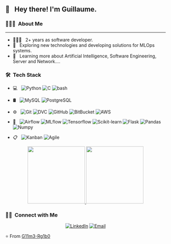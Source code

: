<h2>👋 &nbsp; Hey there! I'm Guillaume.</h2>

<h3>  👨🏻‍💼  &nbsp;About Me </h3>

-------------------------------------------
- 👨🏻‍💻 &nbsp; 2+ years as software developer.
- 🧐 &nbsp; Exploring new technologies and developing solutions for MLOps systems.
- 🌱 &nbsp; Learning more about Artificial Intelligence, Software Engineering, Server and Network....

<h3> 🛠 &nbsp;Tech Stack</h3>

- 💻 &nbsp;
  ![Python](https://img.shields.io/badge/-Python-333333?style=flat&logo=python)
  ![C](https://img.shields.io/badge/-C-333333?style=flat&logo=c)
  ![bash](https://img.shields.io/badge/-Bash-333333?style=flat&logo=bash)
- 🛢 &nbsp;
  ![MySQL](https://img.shields.io/badge/-MySQL-333333?style=flat&logo=mysql)
  ![PostgreSQL](https://img.shields.io/badge/-PostgreSQL-333333?style=flat&logo=postgresql)
- ⚙️ &nbsp;
  ![Git](https://img.shields.io/badge/-Git-333333?style=flat&logo=git)
  ![DVC](https://img.shields.io/badge/-DVC-333333?style=flat&logo=dvc)
  ![GitHub](https://img.shields.io/badge/-GitHub-333333?style=flat&logo=github)
  ![BitBucket](https://img.shields.io/badge/-BitBucket-333333?style=flat&logo=bitbucket)
  ![AWS](https://img.shields.io/badge/-AWS-333?style=flat&logo=aws) 

- 🔧 &nbsp;
    ![Airflow](https://img.shields.io/badge/-Apache%20Airflow-333333?style=flat&logo=apacheairflow)
    ![MLflow](https://img.shields.io/badge/-MLflow-333333?style=flat&logo=mlflow)
    ![Tensorflow](https://img.shields.io/badge/-Tensorflow-333333?style=flat&logo=tensorflow)
    ![Scikit-learn](https://img.shields.io/badge/-Scikit%20learn-333333?style=flat&logo=scikitlearn)
    ![Flask](https://img.shields.io/badge/-Flask-333?style=flat&logo=flask)
    ![Pandas](https://img.shields.io/badge/-Pandas-333?style=flat&logo=pandas)
    ![Numpy](https://img.shields.io/badge/-numpy-333?style=flat&logo=numpy)
- 📋 &nbsp;
  ![Kanban](https://img.shields.io/badge/-Kanban-333?style=flat&logo=atlassian)
  ![Agile](https://img.shields.io/badge/-Agile-333?style=flat&logo=agile)
  

<p align="center">
<a href="https://github.com/G11m3-Rg1b0">
    <img height="180em" src="https://github-readme-stats.vercel.app/api?username=G11m3-Rg1b0&theme=algolia&show_icons=true" />
    <img height="180em" src="https://github-readme-stats-eight-theta.vercel.app/api/top-langs/?username=G11m3-Rg1b0&layout=compact&langs_count=8&theme=algolia"/>
</a>
</p>

<h3> 🤝🏻 &nbsp;Connect with Me </h3>

<p align="center">
<a href="https://www.linkedin.com/in/guillaume-regimbeau-b8075510b"><img alt="LinkedIn" src="https://img.shields.io/badge/LinkedIn-Guillaume%20Regimbeau-blue?style=flat-square&logo=linkedin"></a>
<a href="mailto:regimbeauguillaume@gmail.com"><img alt="Email" src="https://img.shields.io/badge/Email-regimbeauguillaume@gmail.com-blue?style=flat-square&logo=gmail"></a>
</p>

⭐️ From [G11m3-Rg1b0](https://github.com/G11m3-Rg1b0)